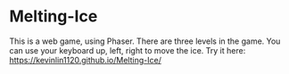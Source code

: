 # Melting-Ice
This is a web game, using Phaser. There are three levels in the game. You can use your keyboard up, left, right to move the ice.
Try it here:  https://kevinlin1120.github.io/Melting-Ice/
